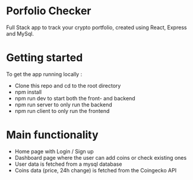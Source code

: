 # Porfolio Checker

Full Stack app to track your crypto portfolio, created using React, Express and MySql.

# Getting started

To get the app running locally : 

* Clone this repo and cd to the root directory
* npm install 
* npm run dev to start both the front- and backend
* npm run server to only run the backend
* npm run client to only run the frontend

# Main functionality

* Home page with Login / Sign up 
* Dashboard page where the user can add coins or check existing ones
* User data is fetched from a mysql database
* Coins data (price, 24h change) is fetched from the Coingecko API